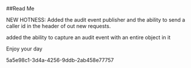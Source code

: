﻿##Read Me

NEW HOTNESS: Added the audit event publisher and the ability to send a caller id in the header
of out new requests.

added the ability to capture an audit event with an entire object in it

Enjoy your day

5a5e98c1-3d4a-4256-9ddb-2ab458e77757
